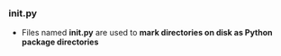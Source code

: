 ### __init__.py

* Files named **__init__.py** are used to **mark directories on disk as Python package directories**
